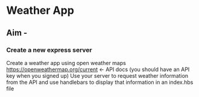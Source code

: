 # Weather App

## Aim - 

### Create a new express server
Create a weather app using open weather maps https://openweathermap.org/current <- API docs (you should have an API key when you signed up)
Use your server to request weather information from the API and use handlebars to display that information in an index.hbs file